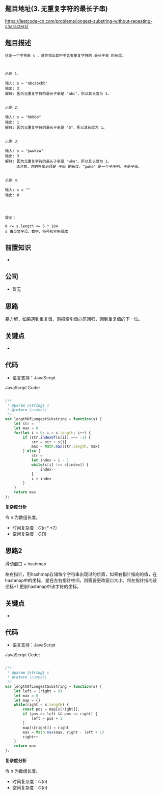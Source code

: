 
## 题目地址(3. 无重复字符的最长子串)

https://leetcode-cn.com/problems/longest-substring-without-repeating-characters/

## 题目描述

```
给定一个字符串 s ，请你找出其中不含有重复字符的 最长子串 的长度。

 

示例 1:

输入: s = "abcabcbb"
输出: 3 
解释: 因为无重复字符的最长子串是 "abc"，所以其长度为 3。


示例 2:

输入: s = "bbbbb"
输出: 1
解释: 因为无重复字符的最长子串是 "b"，所以其长度为 1。


示例 3:

输入: s = "pwwkew"
输出: 3
解释: 因为无重复字符的最长子串是 "wke"，所以其长度为 3。
     请注意，你的答案必须是 子串 的长度，"pwke" 是一个子序列，不是子串。


示例 4:

输入: s = ""
输出: 0


 

提示：

0 <= s.length <= 5 * 104
s 由英文字母、数字、符号和空格组成
```

## 前置知识

- 

## 公司

- 暂无

## 思路
暴力解，如果遇到重复值，则把索引值向前回归，回到重复值的下一位。

## 关键点

-  

## 代码

- 语言支持：JavaScript

JavaScript Code:

```javascript

/**
 * @param {string} s
 * @return {number}
 */
var lengthOfLongestSubstring = function(s) {
    let str = ''
    let max = 0
    for(let i = 0; i < s.length; i++) {
        if (str.indexOf(s[i]) === -1) {
            str = str + s[i]
            max = Math.max(str.length, max)
        } else {
            str = ''
            let index = i - 1
            while(s[i] !== s[index]) {
                index--
            }
            i = index
        }
    }
    return max
};

```


**复杂度分析**

令 n 为数组长度。

- 时间复杂度：$O(n**2)$
- 空间复杂度：$O(1)$

## 思路2

滑动窗口 + hashmap

左右指针，用hashmap存储每个字符串出现过的位置，如果右指针指向的值，在hashmap中的坐标，是在左右指针中间，则需要更改窗口大小。将左指针指向该坐标+1.更新hashmap中该字符的坐标。


## 关键点

-  

## 代码

- 语言支持：JavaScript

JavaScript Code:

```javascript

/**
 * @param {string} s
 * @return {number}
 */
var lengthOfLongestSubstring = function(s) {
    let left = (right = 0)
    let max = 0
    let map = {}
    while(right < s.length) {
        const pos = map[s[right]];
        if (pos >= left && pos <= right) {
            left = pos + 1
        }
        map[s[right]] = right
        max = Math.max(max, right - left + 1)
        right++
    }
    return max
};
```


**复杂度分析**

令 n 为数组长度。

- 时间复杂度：$O(n)$
- 空间复杂度：$O(n)$


